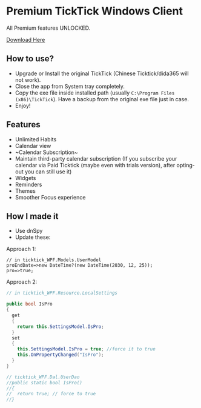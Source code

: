 # Premium TickTick Windows Client

All Premium features UNLOCKED.

[Download Here](https://github.com/yazdipour/cracked-ticktick-windows/releases)

## How to use? 

- Upgrade or Install the original TickTick (Chinese Ticktick/dida365 will not work).
- Close the app from System tray completely.
- Copy the exe file inside installed path (usually `C:\Program Files (x86)\TickTick`). Have a backup from the original exe file just in case.
- Enjoy!

## Features

- Unlimited Habits
- Calendar view
- ~Calendar Subscription~
- Maintain third-party calendar subscription (If you subscribe your calendar via Paid Ticktick (maybe even with trials version), after opting-out you can still use it)
- Widgets
- Reminders
- Themes
- Smoother Focus experience 

## How I made it

- Use dnSpy
- Update these:

Approach 1:

```
// in ticktick_WPF.Models.UserModel
proEndDate=>new DateTime?(new DateTime(2030, 12, 25));
pro=>true;
```

Approach 2:

```c#
// in ticktick_WPF.Resource.LocalSettings

public bool IsPro
{
  get
  {
    return this.SettingsModel.IsPro;
  }
  set
  {
    this.SettingsModel.IsPro = true; //force it to true
    this.OnPropertyChanged("IsPro");
  }
}

// ticktick_WPF.Dal.UserDao
//public static bool IsPro()
//{
//  return true; // force to true
//}
```
